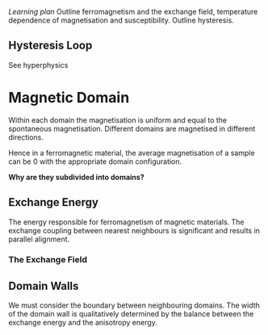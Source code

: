 *Learning plan*
Outline ferromagnetism and the exchange field, temperature dependence of magnetisation and susceptibility.
Outline hysteresis.

## Hysteresis Loop
See hyperphysics

# Magnetic Domain
Within each domain the magnetisation is uniform and equal to the spontaneous magnetisation. Different domains are magnetised in different directions.

Hence in a ferromagnetic material, the average magnetisation of a sample can be 0 with the appropriate domain configuration.

**Why are they subdivided into domains?**
## Exchange Energy
The energy responsible for ferromagnetism of magnetic materials. The exchange coupling between nearest neighbours is significant and results in parallel alignment.

### The Exchange Field

## Domain Walls
We must consider the boundary between neighbouring domains. The width of the domain wall is qualitatively determined by the balance between the exchange energy and the anisotropy energy.